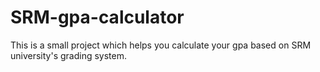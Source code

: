 # SRM-gpa-calculator

This is a small project which helps you calculate your gpa based on SRM university's grading system.
